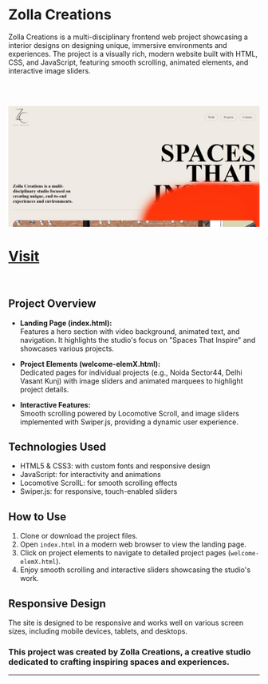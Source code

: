# Zolla Creations

Zolla Creations is a multi-disciplinary frontend web project showcasing a interior designs on designing unique, immersive environments and experiences. The project is a visually rich, modern website built with HTML, CSS, and JavaScript, featuring smooth scrolling, animated elements, and interactive image sliders.

<br>
<br>

![Zolla Creations Image](assets/images/zolla%20project%20image.png)



<h1> <a href="https://zolla-creations.netlify.app/"  target="_blank"  rel="noopener noreferrer">Visit</a> </h1>

<br>

## Project Overview


- **Landing Page (index.html):**  
  Features a hero section with video background, animated text, and navigation. It highlights the studio's focus on "Spaces That Inspire" and showcases various projects.

- **Project Elements (welcome-elemX.html):**  
  Dedicated pages for individual projects (e.g., Noida Sector44, Delhi Vasant Kunj) with image sliders and animated marquees to highlight project details.

- **Interactive Features:**  
  Smooth scrolling powered by Locomotive Scroll, and image sliders implemented with Swiper.js, providing a dynamic user experience.

## Technologies Used

- HTML5 & CSS3: with custom fonts and responsive design  
- JavaScript: for interactivity and animations  
- Locomotive ScrollL: for smooth scrolling effects  
- Swiper.js: for responsive, touch-enabled sliders


## How to Use

1. Clone or download the project files.  
2. Open `index.html` in a modern web browser to view the landing page.  
3. Click on project elements to navigate to detailed project pages (`welcome-elemX.html`).  
4. Enjoy smooth scrolling and interactive sliders showcasing the studio's work.

## Responsive Design

The site is designed to be responsive and works well on various screen sizes, including mobile devices, tablets, and desktops.


### This project was created by Zolla Creations, a creative studio dedicated to crafting inspiring spaces and experiences.

---

